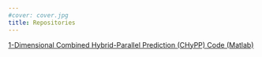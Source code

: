 ```yaml
---
#cover: cover.jpg
title: Repositories
---
```

[1-Dimensional Combined Hybrid-Parallel Prediction (CHyPP) Code (Matlab)](https://github.com/awikner/CHyPP)

